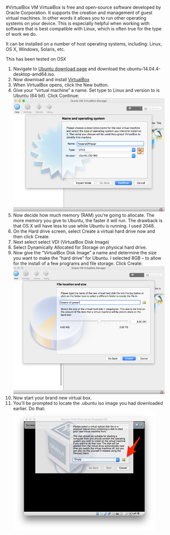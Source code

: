 #VirtualBox
VM VirtualBox is free and open-source software developed by Oracle Corporation. It supports the creation and management of guest virtual machines. In other words it allows you to run other operating systems on your device. This is especially helpful when working with software that is best compatible with Linux, which is often true for the type of work we do.


It can be installed on a number of host operating systems, including: Linux, OS X, Windows, Solaris, etc.

This has been tested on OSX

1. Navigate to [Ubuntu download page](http://mirror.pnl.gov/releases/14.04.5) and download the ubuntu-14.04.4-desktop-amd64.iso. 
2. Now download and install [VirtualBox](https://www.virtualbox.org/wiki/Downloads)
3. When VirtualBox opens, click the New button.
4. Give your “virtual machine” a name. Set type to Linux and version to is Ubuntu (64 bit). Click Continue: ![alt text](./vb1.png)
5. Now decide how much memory (RAM) you’re going to allocate. The more memory you give to Ubuntu, the faster it will run. The drawback is that OS X will have less to use while Ubuntu is running. I used 2048.
6. On the Hard drive screen, select Create a virtual hard drive now and then click Create.
7. Next select select VDI (VirtualBox Disk Image)
8. Select Dynamically Allocated for Storage on physical hard drive.
9. Now give the “VirtualBox Disk Image” a name and determine the size you want to make the “hard drive” for Ubuntu. I selected 8GB – to allow for the install of a few programs and file storage. Click Create: ![alt text](./vb2.png) 
10. Now start your brand new virtual box.
11. You’ll be prompted to locate the .ubuntu iso image you had downloaded earlier.  Do that: ![alt text](./vb3.png)

